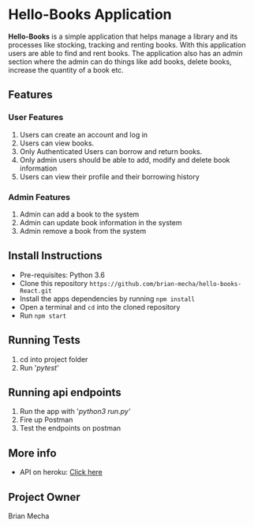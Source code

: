 # Hello-Books Application 

**Hello-Books** is a simple application that helps manage a library and its processes like stocking, tracking and renting books. With this application users are able to find and rent books. The application also has an admin section where the admin can do things like add books, delete books, increase the quantity of a book etc.

## Features
### User Features
1. Users can create an account and log in
2. Users can view books.
3. Only Authenticated Users can borrow and return books.
4. Only admin users should be able to add, modify and delete book information 
5. Users can view their profile and their borrowing history
### Admin Features
1. Admin can add a book to the system
2. Admin can update book information in the system
3. Admin remove a book from the system

## Install Instructions
 - Pre-requisites: Python 3.6
 - Clone this repository `https://github.com/brian-mecha/hello-books-React.git`
 - Install the apps dependencies by running `npm install`
 - Open a terminal and `cd` into the cloned repository
 - Run `npm start`
 
## Running Tests
1. cd into project folder
2. Run '*pytest*'

## Running api endpoints
1. Run the app with '*python3 run.py'*
2. Fire up Postman
3. Test the endpoints on postman

## More info
 - API on heroku: [Click here](https://dashboard.heroku.com/apps/hello-books-cp4)

## Project Owner
Brian Mecha
